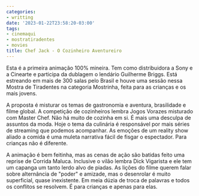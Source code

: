 ```yaml
---
categories:
- writting
date: '2023-01-22T23:58:20-03:00'
tags:
- cinemaqui
- mostratiradentes
- movies
title: Chef Jack - O Cozinheiro Aventureiro
---
```


Esta é a primeira animação 100% mineira. Tem como distribuidora a Sony e a Cinearte e participa da dublagem o lendário Guilherme Briggs. Está estreando em mais de 300 salas pelo Brasil e houve uma sessão nessa Mostra de Tiradentes na categoria Mostrinha, feita para as crianças e os mais jovens.

A proposta é misturar os temas de gastronomia e aventura, brasilidade e filme global. A competição de cozinheiros lembra Jogos Vorazes misturado com Master Chef. Não há muito de cozinha em si. É mais uma desculpa de assuntos da moda. Hoje o tema da culinária é responsável por mais séries de streaming que podemos acompanhar. As emoções de um reality show aliado a comida é uma muleta narrativa fácil de fisgar o espectador. Para crianças não é diferente.

A animação é bem feitinha, mas as cenas de ação são batidas feito uma reprise de Corrida Maluca. Inclusive o vilão lembra Dick Vigarista e ele tem um capanga um tanto lerdo alvo de piadas. As lições do filme querem falar sobre alternância de "poder" e amizade, mas o desenrolar é muito superficial, quase inexistente. Em meia dúzia de troca de palavras e todos os conflitos se resolvem. É para crianças e apenas para elas.

